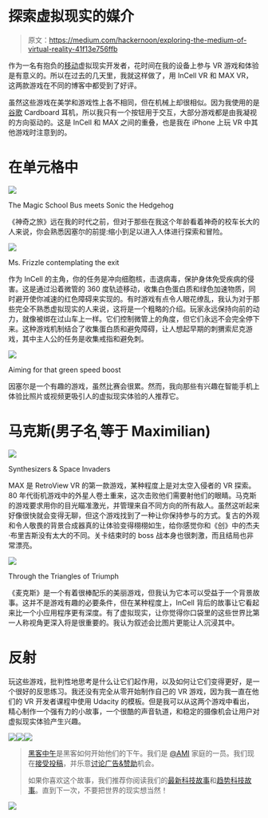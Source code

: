 # 探索虚拟现实的媒介

> 原文：<https://medium.com/hackernoon/exploring-the-medium-of-virtual-reality-41f13e756ffb>

作为一名有抱负的[移动](https://hackernoon.com/tagged/mobile)虚拟现实开发者，花时间在我的设备上参与 VR 游戏和体验是有意义的。所以在过去的几天里，我就这样做了，用 InCell VR 和 MAX VR，这两款游戏在不同的博客中都受到了好评。

虽然这些游戏在美学和游戏性上各不相同，但在机械上却很相似。因为我使用的是[谷歌](https://hackernoon.com/tagged/google) Cardboard 耳机，所以我只有一个按钮用于交互，大部分游戏都是由我凝视的方向驱动的。这是 InCell 和 MAX 之间的重叠，也是我在 iPhone 上玩 VR 中其他游戏时注意到的。

# 在单元格中

![](img/d941e7859cc0e21b256d65633c988361.png)

The Magic School Bus meets Sonic the Hedgehog

《神奇之旅》远在我的时代之前，但对于那些在我这个年龄看着神奇的校车长大的人来说，你会熟悉因塞尔的前提:缩小到足以进入人体进行探索和冒险。

![](img/c1dd5e3f5891ed1bf6cd71b3f85d2b59.png)

Ms. Frizzle contemplating the exit

作为 InCell 的主角，你的任务是冲向细胞核，击退病毒，保护身体免受疾病的侵害。这是通过沿着微管的 360 度轨迹移动，收集白色蛋白质和绿色加速物质，同时避开使你减速的红色障碍来实现的。有时游戏有点令人眼花缭乱，我认为对于那些完全不熟悉虚拟现实的人来说，这将是一个粗略的介绍。玩家永远保持向前的动力，就像被绑在过山车上一样。它们控制微管上的角度，但它们永远不会完全停下来。这种游戏机制结合了收集蛋白质和避免障碍，让人想起早期的刺猬索尼克游戏，其中主人公的任务是收集戒指和避免刺。

![](img/401db06730d5189c47cce081d56ce38a.png)

Aiming for that green speed boost

因塞尔是一个有趣的游戏，虽然比赛会很累。然而，我向那些有兴趣在智能手机上体验比照片或视频更吸引人的虚拟现实体验的人推荐它。

# 马克斯(男子名ˌ等于 Maximilian)

![](img/9e6ac8b51c65e86e688cbd774c0790f9.png)

Synthesizers & Space Invaders

MAX 是 RetroView VR 的第一款游戏，某种程度上是对太空入侵者的 VR 探索。80 年代街机游戏中的外星人卷土重来，这次击败他们需要射他们的眼睛。马克斯的游戏要求用你的目光瞄准激光，并管理来自不同方向的所有敌人。虽然这听起来好像很快就会变得无聊，但这个游戏找到了一种让你保持参与的方式。复古的外观和令人敬畏的背景合成器真的让体验变得栩栩如生，给你感觉你和《创》中的杰夫·布里吉斯没有太大的不同。关卡结束时的 boss 战本身也很刺激，而且结局也非常漂亮。

![](img/db5d3d042b88684d1e05fdb3e88982c3.png)

Through the Triangles of Triumph

《麦克斯》是一个有着很棒配乐的美丽游戏，但我认为它本可以受益于一个背景故事。这并不是游戏有趣的必要条件，但在某种程度上，InCell 背后的故事让它看起来比一个小应用程序更有深度。有了虚拟现实，让你觉得你口袋里的这些世界比第一人称视角更深入将是很重要的。我认为叙述会比图片更能让人沉浸其中。

# 反射

玩这些游戏，批判性地思考是什么让它们起作用，以及如何让它们变得更好，是一个很好的反思练习。我还没有完全从零开始制作自己的 VR 游戏，因为我一直在他们的 VR 开发者课程中使用 Udacity 的模板。但是我可以从这两个游戏中看出，精心制作一个强有力的小故事，一个很酷的声音轨道，和稳定的摄像机会让用户对虚拟现实体验产生兴趣。

[![](img/50ef4044ecd4e250b5d50f368b775d38.png)](http://bit.ly/HackernoonFB)[![](img/979d9a46439d5aebbdcdca574e21dc81.png)](https://goo.gl/k7XYbx)[![](img/2930ba6bd2c12218fdbbf7e02c8746ff.png)](https://goo.gl/4ofytp)

> [黑客中午](http://bit.ly/Hackernoon)是黑客如何开始他们的下午。我们是 [@AMI](http://bit.ly/atAMIatAMI) 家庭的一员。我们现在[接受投稿](http://bit.ly/hackernoonsubmission)，并乐意[讨论广告&赞助](mailto:partners@amipublications.com)机会。
> 
> 如果你喜欢这个故事，我们推荐你阅读我们的[最新科技故事](http://bit.ly/hackernoonlatestt)和[趋势科技故事](https://hackernoon.com/trending)。直到下一次，不要把世界的现实想当然！

![](img/be0ca55ba73a573dce11effb2ee80d56.png)